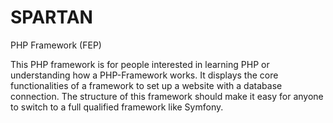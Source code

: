 # SPARTAN
PHP Framework (FEP)

This PHP framework is for people interested in learning PHP or understanding how a PHP-Framework works. It displays the core functionalities of a framework to set up a website with a database connection. The structure of this framework should make it easy for anyone to switch to a full qualified framework like Symfony.
